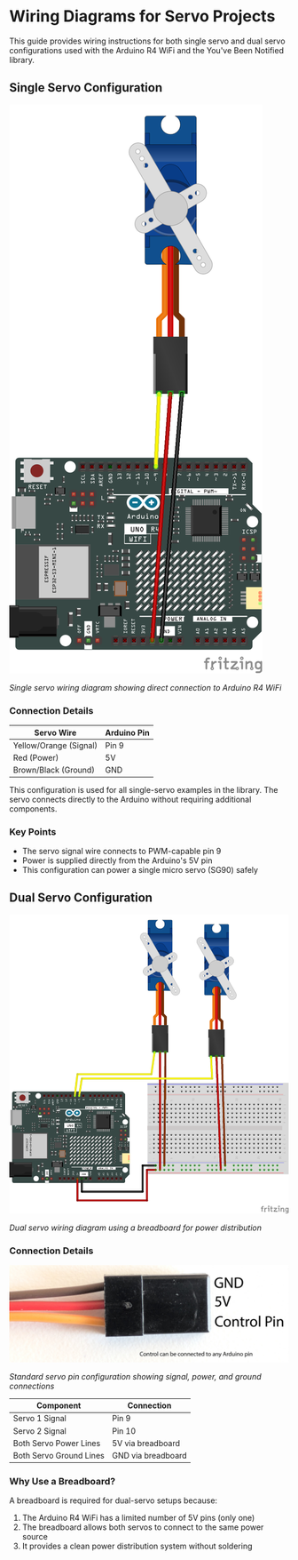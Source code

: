 # Wiring Diagrams for Servo Projects

This guide provides wiring instructions for both single servo and dual servo configurations used with the Arduino R4 WiFi and the You've Been Notified library.

## Single Servo Configuration

![Single Servo Wiring Diagram](/images/1Servo.png)

*Single servo wiring diagram showing direct connection to Arduino R4 WiFi*

### Connection Details

| Servo Wire | Arduino Pin |
|------------|-------------|
| Yellow/Orange (Signal) | Pin 9 |
| Red (Power) | 5V |
| Brown/Black (Ground) | GND |

This configuration is used for all single-servo examples in the library. The servo connects directly to the Arduino without requiring additional components.

### Key Points

- The servo signal wire connects to PWM-capable pin 9
- Power is supplied directly from the Arduino's 5V pin
- This configuration can power a single micro servo (SG90) safely

## Dual Servo Configuration

![Dual Servo Wiring Diagram with Breadboard](/images/2Servo_breadboard.png)

*Dual servo wiring diagram using a breadboard for power distribution*

### Connection Details

![Servo Pin Layout](/images/servoPins.jpg)

*Standard servo pin configuration showing signal, power, and ground connections*


| Component | Connection |
|-----------|------------|
| Servo 1 Signal | Pin 9 |
| Servo 2 Signal | Pin 10 |
| Both Servo Power Lines | 5V via breadboard |
| Both Servo Ground Lines | GND via breadboard |

### Why Use a Breadboard?

A breadboard is required for dual-servo setups because:

1. The Arduino R4 WiFi has a limited number of 5V pins (only one)
2. The breadboard allows both servos to connect to the same power source
3. It provides a clean power distribution system without soldering



